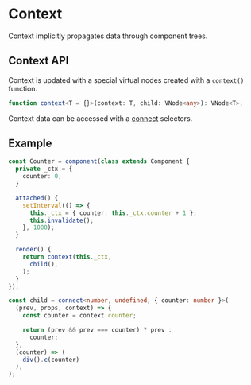 # Context

Context implicitly propagates data through component trees.

## Context API

Context is updated with a special virtual nodes created with a `context()` function.

```ts
function context<T = {}>(context: T, child: VNode<any>): VNode<T>;
```

Context data can be accessed with a [connect](external-state.md) selectors.

## Example

```ts
const Counter = component(class extends Component {
  private _ctx = {
    counter: 0,
  }

  attached() {
    setInterval(() => {
      this._ctx = { counter: this._ctx.counter + 1 };
      this.invalidate();
    }, 1000);
  }

  render() {
    return context(this._ctx,
      child(),
    );
  }
});

const child = connect<number, undefined, { counter: number }>(
  (prev, props, context) => {
    const counter = context.counter;

    return (prev && prev === counter) ? prev :
      counter;
  },
  (counter) => (
    div().c(counter)
  ),
);
```
